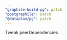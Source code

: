 ```yaml
---
"graphile-build-pg": patch
"postgraphile": patch
"@dataplan/pg": patch
---
```


Tweak peerDependencies
